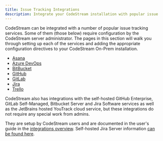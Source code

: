 ```yaml
---
title: Issue Tracking Integrations
description: Integrate your CodeStream installation with popular issue tracking services
---
```


CodeStream can be integrated with a number of popular issue tracking services.
Some of them (those below) require configuration by the CodeStream server
administrator. The pages in this section will walk you through setting up each
of the services and adding the appropriate configuration directives to your
CodeStream On-Prem installation.

* [Asana](asana)
* [Azure DevOps](azuredevops)
* [BitBucket](bitbucket)
* [GitHub](github)
* [GitLab](gitlab)
* [Jira](jira)
* [Trello](trello)

CodeStream also has integrations with the self-hosted GitHub Enterprise, GitLab
Self-Managed, Bitbucket Server and Jira Software services as well as the
JetBrains hosted YouTrack cloud service, but these integrations do not require
any special work from admins.

They are setup by CodeStream users and are documented in the user's guide in the
[integrations
overview](https://docs.codestream.com/userguide/features/issue-tracking-integrations/).
Self-hosted Jira Server information [can be found
here](https://docs.codestream.com/userguide/faq/jira-server-integration/).
